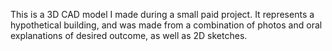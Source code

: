 This is a 3D CAD model I made during a small paid project. It represents a hypothetical building, and was made from a combination of photos and oral explanations of desired outcome, as well as 2D sketches. 
